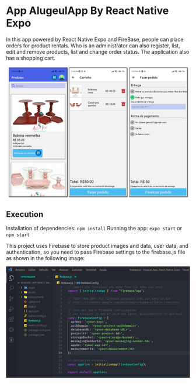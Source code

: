 # App AlugeulApp By React Native Expo

In this app powered by React Native Expo and FireBase, people can place orders for product rentals. Who is an administrator can also register, list, edit and remove products, list and change order status. The application also has a shopping cart.

![Figure 1](./screens.png)

## Execution

Installation of dependencies: `npm install`
Running the app: `expo start` or `npm start`

This project uses Firebase to store product images and data, user data, and authentication, so you need to pass Firebase settings to the firebase.js file as shown in the following image:

![Figure 2](./Firebase.png)
